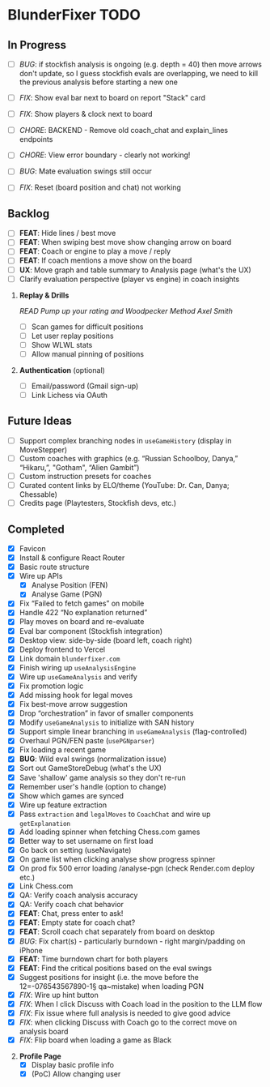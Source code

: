 # BlunderFixer TODO

## In Progress

- [ ] _BUG_: if stockfish analysis is ongoing (e.g. depth = 40) then move arrows don't update, so I guess stockfish evals are overlapping, we need to kill the previous analysis before starting a new one

- [ ] _FIX_: Show eval bar next to board on report "Stack" card
- [ ] _FIX_: Show players & clock next to board

- [ ] _CHORE_: BACKEND - Remove old coach_chat and explain_lines endpoints
- [ ] _CHORE_: View error boundary - clearly not working!
- [ ] _BUG_: Mate evaluation swings still occur
- [ ] _FIX_: Reset (board position and chat) not working

## Backlog

- [ ] **FEAT**: Hide lines / best move
- [ ] **FEAT**: When swiping best move show changing arrow on board
- [ ] **FEAT**: Coach or engine to play a move / reply
- [ ] **FEAT**: If coach mentions a move show on the board
- [ ] **UX**: Move graph and table summary to Analysis page (what's the UX)
- [ ] Clarify evaluation perspective (player vs engine) in coach insights

1. **Replay & Drills**

   _READ Pump up your rating and Woodpecker Method Axel Smith_

   - [ ] Scan games for difficult positions
   - [ ] Let user replay positions
   - [ ] Show WLWL stats
   - [ ] Allow manual pinning of positions

2. **Authentication** (optional)
   - [ ] Email/password (Gmail sign-up)
   - [ ] Link Lichess via OAuth

## Future Ideas

- [ ] Support complex branching nodes in `useGameHistory` (display in MoveStepper)
- [ ] Custom coaches with graphics (e.g. “Russian Schoolboy, Danya,” “Hikaru,”, "Gotham", “Alien Gambit”)
- [ ] Custom instruction presets for coaches
- [ ] Curated content links by ELO/theme (YouTube: Dr. Can, Danya; Chessable)
- [ ] Credits page (Playtesters, Stockfish devs, etc.)

## Completed

- [x] Favicon
- [x] Install & configure React Router
- [x] Basic route structure
- [x] Wire up APIs
  - [x] Analyse Position (FEN)
  - [x] Analyse Game (PGN)
- [x] Fix “Failed to fetch games” on mobile
- [x] Handle 422 “No explanation returned”
- [x] Play moves on board and re-evaluate
- [x] Eval bar component (Stockfish integration)
- [x] Desktop view: side-by-side (board left, coach right)
- [x] Deploy frontend to Vercel
- [x] Link domain `blunderfixer.com`
- [x] Finish wiring up `useAnalysisEngine`
- [x] Wire up `useGameAnalysis` and verify
- [x] Fix promotion logic
- [x] Add missing hook for legal moves
- [x] Fix best-move arrow suggestion
- [x] Drop “orchestration” in favor of smaller components
- [x] Modify `useGameAnalysis` to initialize with SAN history
- [x] Support simple linear branching in `useGameAnalysis` (flag-controlled)
- [x] Overhaul PGN/FEN paste (`usePGNparser`)
- [x] Fix loading a recent game
- [x] **BUG**: Wild eval swings (normalization issue)
- [x] Sort out GameStoreDebug (what's the UX)
- [x] Save 'shallow' game analysis so they don't re-run
- [x] Remember user's handle (option to change)
- [x] Show which games are synced
- [x] Wire up feature extraction
- [x] Pass `extraction` and `legalMoves` to `CoachChat` and wire up `getExplanation`
- [x] Add loading spinner when fetching Chess.com games
- [x] Better way to set username on first load
- [x] Go back on setting (useNavigate)
- [x] On game list when clicking analyse show progress spinner
- [x] On prod fix 500 error loading /analyse-pgn (check Render.com deploy etc.)
- [x] Link Chess.com
- [x] QA: Verify coach analysis accuracy
- [x] QA: Verify coach chat behavior
- [x] **FEAT**: Chat, press enter to ask!
- [x] **FEAT**: Empty state for coach chat?
- [x] **FEAT**: Scroll coach chat separately from board on desktop
- [x] _BUG_: Fix chart(s) - particularly burndown - right margin/padding on iPhone
- [x] **FEAT**: Time burndown chart for both players
- [x] **FEAT**: Find the critical positions based on the eval swings
- [x] Suggest positions for insight (i.e. the move before the 12=-076543567890-1§ qa~mistake) when loading PGN
- [x] _FIX_: Wire up hint button
- [x] _FIX_: When I click Discuss with Coach load in the position to the LLM flow
- [x] _FIX_: Fix issue where full analysis is needed to give good advice
- [x] _FIX_: when clicking Discuss with Coach go to the correct move on analysis board
- [x] _FIX_: Flip board when loading a game as Black

2. **Profile Page**
   - [x] Display basic profile info
   - [x] (PoC) Allow changing user
